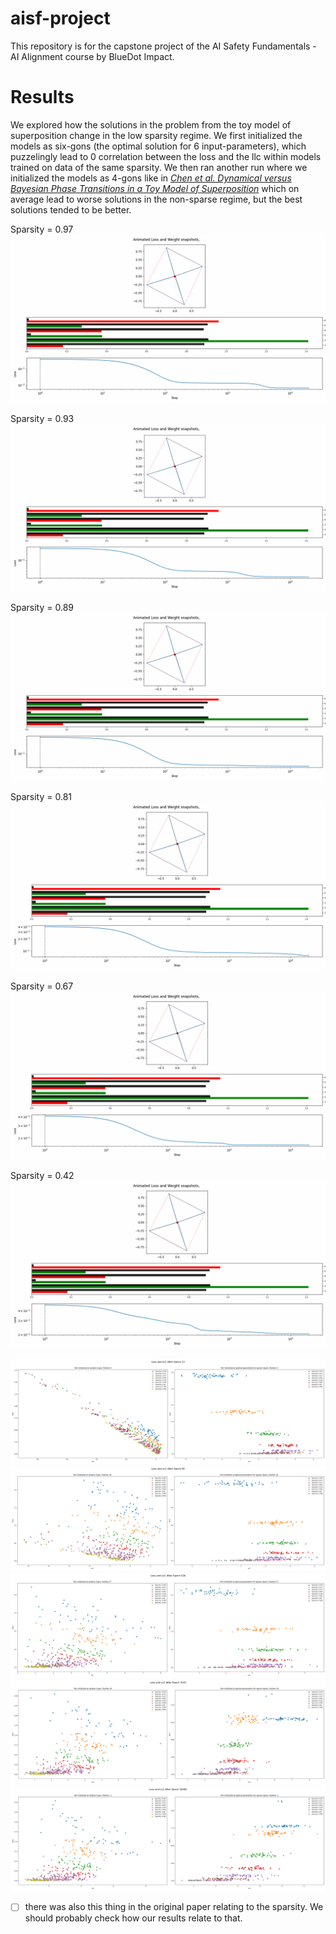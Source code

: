 
# aisf-project
This repository is for the capstone project of the AI Safety Fundamentals - AI Alignment course by BlueDot Impact.

# Results

We explored how the solutions in the problem from the toy model of superposition change in the low sparsity regime.
We first initialized the models as six-gons (the optimal solution for 6 input-parameters), which puzzelingly lead to 0 correlation between the loss and the llc within models trained on data of the same sparsity. We then ran another run where we initialized the models as 4-gons like in *[Chen et al. Dynamical versus Bayesian Phase Transitions in a Toy Model of Superposition](https://arxiv.org/abs/2310.06301)* which on average lead to worse solutions in the non-sparse regime, but the best solutions tended to be better.


Sparsity = 0.97
![video](https://github.com/anogassis/aisf-project/blob/main/results/polygon_animation_sparsity_0.9795319242856495_index_300.gif)

Sparsity = 0.93
![video](https://github.com/anogassis/aisf-project/blob/main/results/polygon_animation_sparsity_0.9378234759778836_index_200.gif)

Sparsity = 0.89
![video](https://github.com/anogassis/aisf-project/blob/main/results/polygon_animation_sparsity_0.8916319767781041_index_150.gif)

Sparsity = 0.81
![video](https://github.com/anogassis/aisf-project/blob/main/results/polygon_animation_sparsity_0.8111243971624382_index_100.gif)

Sparsity = 0.67
![video](https://github.com/anogassis/aisf-project/blob/main/results/polygon_animation_sparsity_0.6708070121920944_index_50.gif)

Sparsity = 0.42
![video](https://github.com/anogassis/aisf-project/blob/main/results/polygon_animation_sparsity_0.42624657926256726_index_0.gif)

![image](https://raw.githubusercontent.com/anogassis/aisf-project/c33865e412ccef176766245292ef89d416da8c6a/results/loss_vs_llc_epoch_13.png)
![image](https://raw.githubusercontent.com/anogassis/aisf-project/main/results/loss_vs_llc_epoch_85.png)
![image](https://raw.githubusercontent.com/anogassis/aisf-project/main/results/loss_vs_llc_epoch_526.png)
![image](https://raw.githubusercontent.com/anogassis/aisf-project/main/results/loss_vs_llc_epoch_3243.png)
![image](https://raw.githubusercontent.com/anogassis/aisf-project/main/results/loss_vs_llc_epoch_20000.png)




- [ ] there was also this thing in the original paper relating to the sparsity. We should probably check how our results relate to that.
